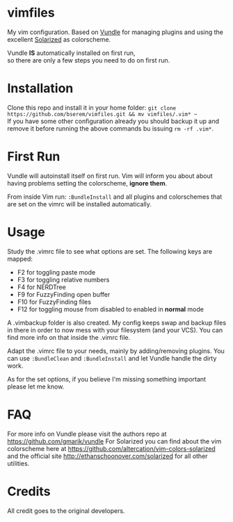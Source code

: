 # vimfiles
My vim configuration. Based on [Vundle](https://github.com/gmarik/vundle) for
managing plugins and using the excellent
[Solarized](https://github.com/altercation/vim-colors-solarized) as colorscheme.

Vundle **IS** automatically installed on first run,  
so there are only a few steps you need to do on first run.

# Installation
Clone this repo and install it in your home folder:
`git clone https://github.com/bserem/vimfiles.git && mv vimfiles/.vim* ~`  
If you have some other configuration already you should backup it up 
and remove it before running the above commands bu issuing `rm -rf .vim*`.

# First Run
Vundle will autoinstall itself on first run.
Vim will inform you about about having problems setting the colorscheme, **ignore them**.

From inside Vim run:
`:BundleInstall`
and all plugins and colorschemes that are set on the vimrc will be installed automatically.

# Usage
Study the .vimrc file to see what options are set.
The following keys are mapped:
* F2 for toggling paste mode
* F3 for toggling relative numbers
* F4 for NERDTree 
* F9 for FuzzyFinding open buffer
* F10 for FuzzyFinding files
* F12 for toggling mouse from disabled to enabled in **normal** mode
  
A .vimbackup folder is also created. My config keeps swap and backup files  
in there in order to now mess with your filesystem (and your VCS). 
You can find more info on that inside the .vimrc file. 

Adapt the .vimrc file to your needs, mainly by adding/removing plugins.
You can use `:BundleClean` and `:BundleInstall` and let Vundle handle the dirty work.

As for the set options, if you believe I'm missing something important please let me know.

# FAQ
For more info on Vundle please visit the authors repo at
https://github.com/gmarik/vundle
For Solarized you can find about the vim colorscheme here at
https://github.com/altercation/vim-colors-solarized and the official site
http://ethanschoonover.com/solarized for all other utilities.

# Credits
All credit goes to the original developers.
